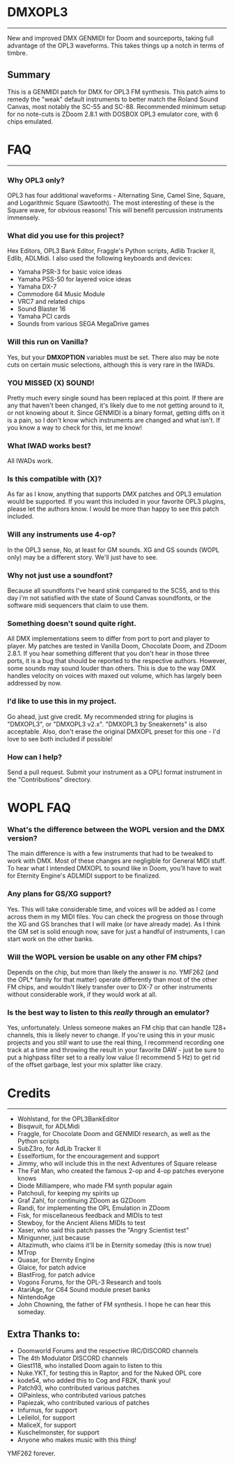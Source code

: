 # DMXOPL3
***
New and improved DMX GENMIDI for Doom and sourceports, taking full advantage of the OPL3 waveforms. This takes things up a notch in terms of timbre.


## Summary
This is a GENMIDI patch for DMX for OPL3 FM synthesis. This patch aims to remedy the "weak" default instruments to better match the Roland Sound Canvas, most notably the SC-55 and SC-88. Recommended minimum setup for no note-cuts is ZDoom 2.8.1 with DOSBOX OPL3 emulator core, with 6 chips emulated.


# FAQ
***

### Why OPL3 only?
OPL3 has four additional waveforms - Alternating Sine, Camel Sine, Square, and Logarithmic Square (Sawtooth). The most interesting of these is the Square wave, for obvious reasons! This will benefit percussion instruments immensely.

### What did you use for this project?
Hex Editors, OPL3 Bank Editor, Fraggle's Python scripts, Adlib Tracker II, Edlib, ADLMidi. I also used the following keyboards and devices:

* Yamaha PSR-3 for basic voice ideas
* Yamaha PSS-50 for layered voice ideas
* Yamaha DX-7 
* Commodore 64 Music Module
* VRC7 and related chips
* Sound Blaster 16
* Yamaha PCI cards
* Sounds from various SEGA MegaDrive games


### Will this run on Vanilla?
Yes, but your **DMXOPTION** variables must be set. There also may be note cuts on certain music selections, although this is very rare in the IWADs.

### YOU MISSED (X) SOUND!
Pretty much every single sound has been replaced at this point. If there are any that haven't been changed, it's likely due to me not getting around to it, or not knowing about it. Since GENMIDI is a binary format, getting diffs on it is a pain, so I don't know which instruments are changed and what isn't. If you know a way to check for this, let me know!

### What IWAD works best?
All IWADs work.

### Is this compatible with (X)?
As far as I know, anything that supports DMX patches and OPL3 emulation would be supported. If you want this included in your favorite OPL3 plugins, please let the authors know. I would be more than happy to see this patch included.

### Will any instruments use 4-op?
In the OPL3 sense, No, at least for GM sounds. XG and GS sounds (WOPL only) may be a different story. We'll just have to see.

### Why not just use a soundfont?
Because all soundfonts I've heard *stink* compared to the SC55, and to this day i'm not satisfied with the state of Sound Canvas soundfonts, or the software midi sequencers that claim to use them.

### Something doesn't sound quite right.
All DMX implementations seem to differ from port to port and player to player. My patches are tested in Vanilla Doom, Chocolate Doom, and ZDoom 2.8.1. If you hear something different that you don't hear in those three ports, it is a bug that should be reported to the respective authors. However, some sounds may sound louder than others. This is due to the way DMX handles velocity on voices with maxed out volume, which has largely been addressed by now.

### I'd like to use this in my project.
Go ahead, just give credit. My recommended string for plugins is "DMXOPL3", or "DMXOPL3 v2.x". "DMXOPL3 by Sneakernets" is also acceptable. Also, don't erase the original DMXOPL preset for this one - I'd love to see both included if possible!

### How can I help?
Send a pull request. Submit your instrument as a OPLI format instrument in the "Contributions" directory.

# WOPL FAQ

### What's the difference between the WOPL version and the DMX version?
The main difference is with a few instruments that had to be tweaked to work with DMX. Most of these changes are negligible for General MIDI stuff. To hear what I intended DMXOPL to sound like in Doom, you'll have to wait for Eternity Engine's ADLMIDI support to be finalized.

### Any plans for GS/XG support?
Yes. This will take considerable time, and voices will be added as I come across them in my MIDI files. You can check the progress on those through the XG and GS branches that I will make (or have already made). As I think the GM set is solid enough now, save for just a handful of instruments, I can start work on the other banks.

### Will the WOPL version be usable on any other FM chips?
Depends on the chip, but more than likely the answer is *no*. YMF262 (and the OPL* family for that matter) operate differently than most of the other FM chips, and wouldn't likely transfer over to DX-7 or other instruments without considerable work, if they would work at all.

### Is the best way to listen to this *really* through an emulator?
Yes, unfortunately. Unless someone makes an FM chip that can handle 128+ channels, this is likely never to change. If you're using this in your music projects and you *still* want to use the real thing, I recommend recording one track at a time and throwing the result in your favorite DAW - just be sure to put a highpass filter set to a really low value (I recommend 5 Hz) to get rid of the offset garbage, lest your mix splatter like crazy.

# Credits
***
* Wohlstand, for the OPL3BankEditor
* Bisqwuit, for ADLMidi
* Fraggle, for Chocolate Doom and GENMIDI research, as well as the Python scripts
* SubZ3ro, for AdLib Tracker II
* Esselfortium, for the encouragement and support
* Jimmy, who will include this in the next Adventures of Square release
* The Fat Man, who created the famous 2-op and 4-op patches everyone knows
* Diode Milliampere, who made FM synth popular again
* Patchouli, for keeping my spirits up
* Graf Zahl, for continuing ZDoom as GZDoom
* Randi, for implementing the OPL Emulation in ZDoom
* Fisk, for miscellaneous feedback and MIDIs to test
* Stewboy, for the Ancient Aliens MIDIs to test
* Xaser, who said this patch passes the "Angry Scientist test"
* Minigunner, just because
* Altazimuth, who claims it'll be in Eternity someday (this is now true)
* MTrop
* Quasar, for Eternity Engine
* Glaice, for patch advice
* BlastFrog, for patch advice
* Vogons Forums, for the OPL-3 Research and tools
* AtariAge, for C64 Sound module preset banks
* NintendoAge
* John Chowning, the father of FM synthesis. I hope he can hear this someday.

## Extra Thanks to:
* Doomworld Forums and the respective IRC/DISCORD channels
* The 4th Modulator DISCORD channels
* Giest118, who installed Doom again to listen to this
* Nuke.YKT, for testing this in Raptor, and for the Nuked OPL core
* kode54, who added this to Cog and FB2K, thank you!
* Patch93, who contributed various patches
* OlPainless, who contributed various patches
* Papiezak, who contributed various of patches
* Infurnus, for support
* Leileilol, for support
* MaliceX, for support
* Kuschelmonster, for support
* Anyone who makes music with this thing!

 YMF262 forever.
